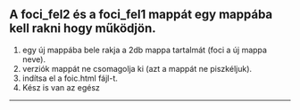 A foci_fel2 és a foci_fel1 mappát egy mappába kell rakni hogy működjön.
-----------------------------------------------------------------------
1. egy új mappába bele rakja a 2db mappa tartalmát (foci a új mappa neve).
2. verziók mappát ne csomagolja ki (azt a mappát ne piszkéljuk).
3. indítsa el a foic.html fájl-t.
4. Kész is van az egész
-----------------------------------------------------------------------
